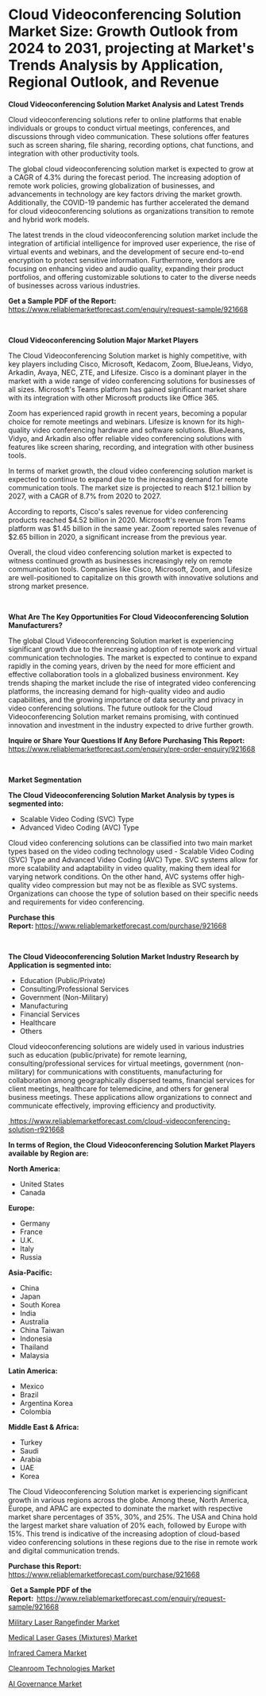 <p><h1>Cloud Videoconferencing Solution Market Size: Growth Outlook from 2024 to 2031, projecting at Market's Trends Analysis by Application, Regional Outlook, and Revenue</h1></p><p><strong>Cloud Videoconferencing Solution Market Analysis and Latest Trends</strong></p>
<p><p>Cloud videoconferencing solutions refer to online platforms that enable individuals or groups to conduct virtual meetings, conferences, and discussions through video communication. These solutions offer features such as screen sharing, file sharing, recording options, chat functions, and integration with other productivity tools.</p><p>The global cloud videoconferencing solution market is expected to grow at a CAGR of 4.3% during the forecast period. The increasing adoption of remote work policies, growing globalization of businesses, and advancements in technology are key factors driving the market growth. Additionally, the COVID-19 pandemic has further accelerated the demand for cloud videoconferencing solutions as organizations transition to remote and hybrid work models.</p><p>The latest trends in the cloud videoconferencing solution market include the integration of artificial intelligence for improved user experience, the rise of virtual events and webinars, and the development of secure end-to-end encryption to protect sensitive information. Furthermore, vendors are focusing on enhancing video and audio quality, expanding their product portfolios, and offering customizable solutions to cater to the diverse needs of businesses across various industries.</p></p>
<p><strong>Get a Sample PDF of the Report:&nbsp;</strong> <a href="https://www.reliablemarketforecast.com/enquiry/request-sample/921668">https://www.reliablemarketforecast.com/enquiry/request-sample/921668</a></p>
<p>&nbsp;</p>
<p><strong>Cloud Videoconferencing Solution Major Market Players</strong></p>
<p><p>The Cloud Videoconferencing Solution market is highly competitive, with key players including Cisco, Microsoft, Kedacom, Zoom, BlueJeans, Vidyo, Arkadin, Avaya, NEC, ZTE, and Lifesize. Cisco is a dominant player in the market with a wide range of video conferencing solutions for businesses of all sizes. Microsoft's Teams platform has gained significant market share with its integration with other Microsoft products like Office 365.</p><p>Zoom has experienced rapid growth in recent years, becoming a popular choice for remote meetings and webinars. Lifesize is known for its high-quality video conferencing hardware and software solutions. BlueJeans, Vidyo, and Arkadin also offer reliable video conferencing solutions with features like screen sharing, recording, and integration with other business tools.</p><p>In terms of market growth, the cloud video conferencing solution market is expected to continue to expand due to the increasing demand for remote communication tools. The market size is projected to reach $12.1 billion by 2027, with a CAGR of 8.7% from 2020 to 2027.</p><p>According to reports, Cisco's sales revenue for video conferencing products reached $4.52 billion in 2020. Microsoft's revenue from Teams platform was $1.45 billion in the same year. Zoom reported sales revenue of $2.65 billion in 2020, a significant increase from the previous year.</p><p>Overall, the cloud video conferencing solution market is expected to witness continued growth as businesses increasingly rely on remote communication tools. Companies like Cisco, Microsoft, Zoom, and Lifesize are well-positioned to capitalize on this growth with innovative solutions and strong market presence.</p></p>
<p>&nbsp;</p>
<p><strong>What Are The Key Opportunities For Cloud Videoconferencing Solution Manufacturers?</strong></p>
<p><p>The global Cloud Videoconferencing Solution market is experiencing significant growth due to the increasing adoption of remote work and virtual communication technologies. The market is expected to continue to expand rapidly in the coming years, driven by the need for more efficient and effective collaboration tools in a globalized business environment. Key trends shaping the market include the rise of integrated video conferencing platforms, the increasing demand for high-quality video and audio capabilities, and the growing importance of data security and privacy in video conferencing solutions. The future outlook for the Cloud Videoconferencing Solution market remains promising, with continued innovation and investment in the industry expected to drive further growth.</p></p>
<p><strong>Inquire or Share Your Questions If Any Before Purchasing This Report:</strong> <a href="https://www.reliablemarketforecast.com/enquiry/pre-order-enquiry/921668">https://www.reliablemarketforecast.com/enquiry/pre-order-enquiry/921668</a></p>
<p>&nbsp;</p>
<p><strong>Market Segmentation</strong></p>
<p><strong>The Cloud Videoconferencing Solution Market Analysis by types is segmented into:</strong></p>
<p><ul><li>Scalable Video Coding (SVC) Type</li><li>Advanced Video Coding (AVC) Type</li></ul></p>
<p><p>Cloud video conferencing solutions can be classified into two main market types based on the video coding technology used - Scalable Video Coding (SVC) Type and Advanced Video Coding (AVC) Type. SVC systems allow for more scalability and adaptability in video quality, making them ideal for varying network conditions. On the other hand, AVC systems offer high-quality video compression but may not be as flexible as SVC systems. Organizations can choose the type of solution based on their specific needs and requirements for video conferencing.</p></p>
<p><strong>Purchase this Report:&nbsp;</strong><a href="https://www.reliablemarketforecast.com/purchase/921668">https://www.reliablemarketforecast.com/purchase/921668</a></p>
<p>&nbsp;</p>
<p><strong>The Cloud Videoconferencing Solution Market Industry Research by Application is segmented into:</strong></p>
<p><ul><li>Education (Public/Private)</li><li>Consulting/Professional Services</li><li>Government (Non-Military)</li><li>Manufacturing</li><li>Financial Services</li><li>Healthcare</li><li>Others</li></ul></p>
<p><p>Cloud videoconferencing solutions are widely used in various industries such as education (public/private) for remote learning, consulting/professional services for virtual meetings, government (non-military) for communications with constituents, manufacturing for collaboration among geographically dispersed teams, financial services for client meetings, healthcare for telemedicine, and others for general business meetings. These applications allow organizations to connect and communicate effectively, improving efficiency and productivity.</p></p>
<p><a href="https://www.reliablemarketforecast.com/cloud-videoconferencing-solution-r921668">&nbsp;https://www.reliablemarketforecast.com/cloud-videoconferencing-solution-r921668</a></p>
<p><strong>In terms of Region, the Cloud Videoconferencing Solution Market Players available by Region are:</strong></p>
<p>
    <p> <strong> North America: </strong>
        <ul>
            <li>United States</li>
            <li>Canada</li>
        </ul>
        </p> 
    <p> <strong> Europe: </strong>
        <ul>
            <li>Germany</li>
            <li>France</li>
            <li>U.K.</li>
            <li>Italy</li>
            <li>Russia</li>
        </ul>
        </p> 
    <p> <strong> Asia-Pacific: </strong>
        <ul>
            <li>China</li>
            <li>Japan</li>
            <li>South Korea</li>
            <li>India</li>
            <li>Australia</li>
            <li>China Taiwan</li>
            <li>Indonesia</li>
            <li>Thailand</li>
            <li>Malaysia</li>
        </ul>
        </p> 
    <p> <strong> Latin America: </strong>
        <ul>
            <li>Mexico</li>
            <li>Brazil</li>
            <li>Argentina Korea</li>
            <li>Colombia</li>
        </ul>
        </p> 
    <p> <strong> Middle East & Africa: </strong>
        <ul>
            <li>Turkey</li>
            <li>Saudi</li>
            <li>Arabia</li>
            <li>UAE</li>
            <li>Korea</li>
        </ul>
    </p>
    </p>
<p><p>The Cloud Videoconferencing Solution market is experiencing significant growth in various regions across the globe. Among these, North America, Europe, and APAC are expected to dominate the market with respective market share percentages of 35%, 30%, and 25%. The USA and China hold the largest market share valuation of 20% each, followed by Europe with 15%. This trend is indicative of the increasing adoption of cloud-based video conferencing solutions in these regions due to the rise in remote work and digital communication trends.</p></p>
<p><strong>Purchase this Report: </strong><a href="https://www.reliablemarketforecast.com/purchase/921668">https://www.reliablemarketforecast.com/purchase/921668</a></p>
<p>&nbsp;<strong>Get a Sample PDF of the Report:&nbsp;&nbsp;</strong><a href="https://www.reliablemarketforecast.com/enquiry/request-sample/921668">https://www.reliablemarketforecast.com/enquiry/request-sample/921668</a></p>
<p><strong></strong></p>
<p><p><a href="https://medium.com/@kathleenjacksond65/global-military-laser-rangefinder-market-analysis-trends-forecasts-and-growth-opportunities-69f070e30c97">Military Laser Rangefinder Market</a></p><p><a href="https://www.linkedin.com/pulse/deep-dive-medical-laser-see-market-9t4pf?trackingId=BQOUpLbtSkOskCaK8%2FKY1A%3D%3D">Medical Laser Gases (Mixtures) Market</a></p><p><a href="https://medium.com/@karianerice/infrared-camera-market-size-growth-trends-statistics-forecasts-2024-2031-518c1f116816">Infrared Camera Market</a></p><p><a href="https://github.com/julian6Skinner/Market-Research-Report-List-1/blob/main/cleanroom-technologies-market.md">Cleanroom Technologies Market</a></p><p><a href="https://github.com/jakobeblake56/Market-Research-Report-List-1/blob/main/ai-governance-market.md">AI Governance Market</a></p></p>